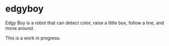 # edgyboy
Edgy Boy is a robot that can detect color, raise a little box, follow a line, and move around.

This is a work in progress.
